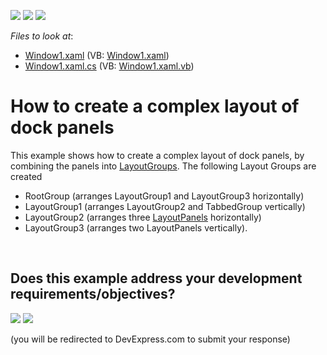 <!-- default badges list -->
[![](https://img.shields.io/badge/Open_in_DevExpress_Support_Center-FF7200?style=flat-square&logo=DevExpress&logoColor=white)](https://supportcenter.devexpress.com/ticket/details/E1663)
[![](https://img.shields.io/badge/📖_How_to_use_DevExpress_Examples-e9f6fc?style=flat-square)](https://docs.devexpress.com/GeneralInformation/403183)
[![](https://img.shields.io/badge/💬_Leave_Feedback-feecdd?style=flat-square)](#does-this-example-address-your-development-requirementsobjectives)
<!-- default badges end -->
<!-- default file list -->
*Files to look at*:

* [Window1.xaml](./CS/CreateLayoutGroups/Window1.xaml) (VB: [Window1.xaml](./VB/CreateLayoutGroups/Window1.xaml))
* [Window1.xaml.cs](./CS/CreateLayoutGroups/Window1.xaml.cs) (VB: [Window1.xaml.vb](./VB/CreateLayoutGroups/Window1.xaml.vb))
<!-- default file list end -->
# How to create a complex layout of dock panels


<p>This example shows how to create a complex layout of dock panels, by combining the panels into <a href="https://documentation.devexpress.com/#WPF/CustomDocument6824">LayoutGroups</a>. The following Layout Groups are created

* RootGroup (arranges LayoutGroup1 and LayoutGroup3 horizontally)
* LayoutGroup1 (arranges LayoutGroup2 and TabbedGroup vertically) 
* LayoutGroup2 (arranges three <a href="https://documentation.devexpress.com/#WPF/CustomDocument6823">LayoutPanels</a> horizontally)
* LayoutGroup3 (arranges two LayoutPanels vertically).</p>

<br/>


<!-- feedback -->
## Does this example address your development requirements/objectives?

[<img src="https://www.devexpress.com/support/examples/i/yes-button.svg"/>](https://www.devexpress.com/support/examples/survey.xml?utm_source=github&utm_campaign=wpf-docklayoutmanager-create-a-complex-dock-ui&~~~was_helpful=yes) [<img src="https://www.devexpress.com/support/examples/i/no-button.svg"/>](https://www.devexpress.com/support/examples/survey.xml?utm_source=github&utm_campaign=wpf-docklayoutmanager-create-a-complex-dock-ui&~~~was_helpful=no)

(you will be redirected to DevExpress.com to submit your response)
<!-- feedback end -->
